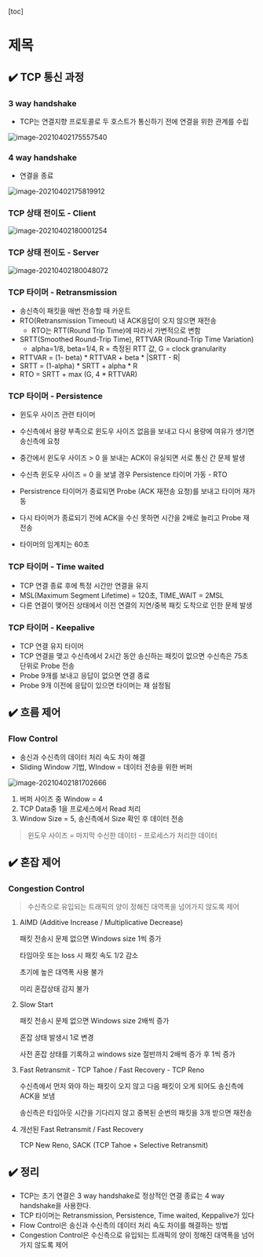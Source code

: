 [toc]

# 제목

## :heavy_check_mark: TCP 통신 과정

### 3 way handshake

- TCP는 연결지향 프로토콜로 두 호스트가 통신하기 전에 연결을 위한 관계를 수립

![image-20210402175557540](assets/image-20210402175557540.png)



### 4 way handshake

- 연결을 종료 

![image-20210402175819912](assets/image-20210402175819912.png)



### TCP 상태 전이도 - Client

![image-20210402180001254](assets/image-20210402180001254.png)



### TCP 상태 전이도 - Server

![image-20210402180048072](assets/image-20210402180048072.png)



### TCP 타이머 - Retransmission

- 송신측이 패킷을 매번 전송할 때 카운트
- RTO(Retransmission Timeout) 내 ACK응답이 오지 않으면 재전송
  - RTO는 RTT(Round Trip Time)에 따라서 가변적으로 변함
- SRTT(Smoothed Round-Trip Time), RTTVAR (Round-Trip Time Variation)
  - alpha=1/8, beta=1/4, R = 측정된 RTT 값, G = clock granularity
- RTTVAR = (1- beta) * RTTVAR + beta * |SRTT - R|
- SRTT = (1-alpha) * SRTT + alpha * R
- RTO = SRTT + max (G, 4 * RTTVAR)



### TCP 타이머 - Persistence

- 윈도우 사이즈 관련 타이머
- 수신측에서 용량 부족으로 윈도우 사이즈 없음을 보내고 다시 용량에 여유가 생기면 송신측에 요청
- 중간에서 윈도우 사이즈 > 0 을 보내는 ACK이 유실되면 서로 통신 간 문제 발생

- 수신측 윈도우 사이즈 = 0 을 보낼 경우 Persistence 타이머 가동 - RTO
- Persistrence 타이머가 종료되면 Probe (ACK 재전송 요청)를 보내고 타이머 재가동
- 다시 타이머가 종료되기 전에 ACK을 수신 못하면 시간을 2배로 늘리고 Probe 재전송
- 타이머의 임계치는 60초



### TCP 타이머 - Time waited

- TCP 연결 종료 후에 특정 시간만 연결을 유지
- MSL(Maximum Segment Lifetime) = 120초, TIME_WAIT = 2MSL
- 다른 연결이 맺어진 상태에서 이전 연결의 지연/중복 패킷 도착으로 인한 문제 발생



### TCP 타이머 - Keepalive

- TCP 연결 유지 타이머
- TCP 연결을 맺고 수신측에서 2시간 동안 송신하는 패킷이 없으면 수신측은 75초 단위로 Probe 전송
- Probe 9개를 보내고 응답이 없으면 연결 종료
- Probe 9개 이전에 응답이 있으면 타이머는 재 설정됨






## :heavy_check_mark: 흐름 제어

### Flow Control

- 송신과 수신측의 데이터 처리 속도 차이 해결
- Sliding Window 기법, WIndow = 데이터 전송을 위한 버퍼

![image-20210402181702666](assets/image-20210402181702666.png)

1. 버퍼 사이즈 중 Window = 4
2. TCP Data중 1을 프로세스에서 Read 처리
3. Window Size = 5, 송신측에서 Size 확인 후 데이터 전송

> 윈도우 사이즈 = 마지막 수신한 데이터 - 프로세스가 처리한 데이터






## :heavy_check_mark: 혼잡 제어

### Congestion Control

> 수신측으로 유입되는 트래픽의 양이 정해진 대역폭을 넘어가지 않도록 제어

1. AIMD (Additive Increase /  Multiplicative Decrease)

   패킷 전송시 문제 없으면 Windows size 1씩 증가

   타임아웃 또는 loss 시 패킷 속도 1/2 감소

   초기에 높은 대역폭 사용 불가

   미리 혼잡상태 감지 불가

2. Slow Start

   패킷 전송시 문제 없으면 Windows size 2배씩 증가

   혼잡 상태 발생시 1로 변경

   사전 혼잡 상태를 기록하고 windows size 절반까지 2배씩 증가 후 1씩 증가

3. Fast Retransmit - TCP Tahoe / Fast Recovery - TCP Reno

   수신측에서 먼저 와야 하는 패킷이 오지 않고 다음 패킷이 오게 되어도 송신측에 ACK을 보냄

   송신측은 타임아웃 시간을 기다리지 않고 중복된 순번의 패킷을 3개 받으면 재전송

4. 개선된 Fast Retransmit / Fast Recovery

   TCP New Reno, SACK (TCP Tahoe + Selective Retransmit)






## :heavy_check_mark: 정리

- TCP는 초기 연결은 3 way handshake로 정상적인 연결 종료는 4 way handshake을 사용한다.
- TCP 타이머는 Retransmission, Persistence, Time waited, Keppalive가 있다
- Flow Control은 송신과 수신측의 데이터 처리 속도 차이를 해결하는 방법
- Congestion Control은 수신측으로 유입되는 트래픽의 양이 정해진 대역폭을 넘어가지 않도록 제어




